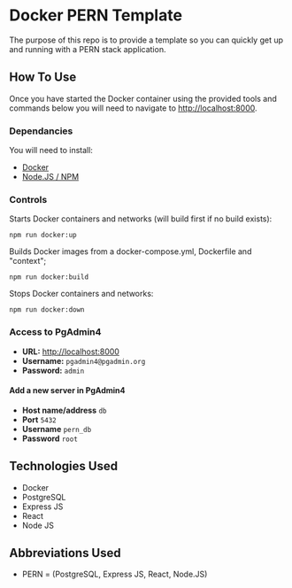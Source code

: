 # Docker PERN Template

The purpose of this repo is to provide a template so you can quickly get up and running with a PERN stack application.

## How To Use

Once you have started the Docker container using the provided tools and commands below you will need to navigate to [http://localhost:8000](http://localhost:8000).

### Dependancies

You will need to install:

- [Docker](https://docs.docker.com/get-docker/)
- [Node.JS / NPM](https://nodejs.org/en/download/)

### Controls

Starts Docker containers and networks (will build first if no build exists):

```
npm run docker:up
```

Builds Docker images from a docker-compose.yml, Dockerfile and "context";

```
npm run docker:build
```

Stops Docker containers and networks:

```
npm run docker:down
```

### Access to PgAdmin4

- **URL:** [http://localhost:8000](http://localhost:8000)
- **Username:** `pgadmin4@pgadmin.org`
- **Password:** `admin`

#### Add a new server in PgAdmin4

- **Host name/address** `db`
- **Port** `5432`
- **Username** `pern_db`
- **Password** `root`

## Technologies Used

- Docker
- PostgreSQL
- Express JS
- React
- Node JS

## Abbreviations Used

- PERN = (PostgreSQL, Express JS, React, Node.JS)
